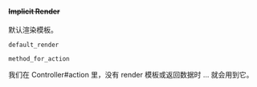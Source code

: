 #### ~~Implicit Render~~

默认渲染模板。

```
default_render

method_for_action
```

我们在 Controller#action 里，没有 render 模板或返回数据时 ... 就会用到它。
